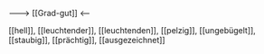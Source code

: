 ---> [[Grad-gut]] <--

[[hell]], [[leuchtender]], [[leuchtenden]], [[pelzig]], [[ungebügelt]], [[staubig]], [[prächtig]], [[ausgezeichnet]]